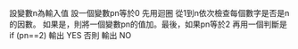 設變數n為輸入值
設一個變數pn等於0
先用迴圈 從1到n依次檢查每個數字是否是n的因數。
如果是，則將一個變數pn的值加。最後，如果pn等於2
再用一個判斷是if (pn==2) 輸出 YES 否則 輸出 NO

